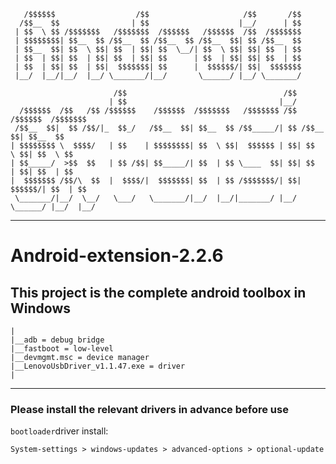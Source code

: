 
       /$$$$$$                  /$$                     /$$       /$$                    
      /$$__  $$                | $$                    |__/      | $$                    
     | $$  \ $$ /$$$$$$$   /$$$$$$$  /$$$$$$   /$$$$$$  /$$  /$$$$$$$                    
     | $$$$$$$$| $$__  $$ /$$__  $$ /$$__  $$ /$$__  $$| $$ /$$__  $$                    
     | $$__  $$| $$  \ $$| $$  | $$| $$  \__/| $$  \ $$| $$| $$  | $$                    
     | $$  | $$| $$  | $$| $$  | $$| $$      | $$  | $$| $$| $$  | $$                    
     | $$  | $$| $$  | $$|  $$$$$$$| $$      |  $$$$$$/| $$|  $$$$$$$                    
     |__/  |__/|__/  |__/ \_______/|__/       \______/ |__/ \_______/  

                           /$$                                   /$$                    
                          | $$                                  |__/                    
      /$$$$$$  /$$   /$$ /$$$$$$    /$$$$$$  /$$$$$$$   /$$$$$$$ /$$  /$$$$$$  /$$$$$$$ 
     /$$__  $$|  $$ /$$/|_  $$_/   /$$__  $$| $$__  $$ /$$_____/| $$ /$$__  $$| $$__  $$
    | $$$$$$$$ \  $$$$/   | $$    | $$$$$$$$| $$  \ $$|  $$$$$$ | $$| $$  \ $$| $$  \ $$
    | $$_____/  >$$  $$   | $$ /$$| $$_____/| $$  | $$ \____  $$| $$| $$  | $$| $$  | $$
    |  $$$$$$$ /$$/\  $$  |  $$$$/|  $$$$$$$| $$  | $$ /$$$$$$$/| $$|  $$$$$$/| $$  | $$
     \_______/|__/  \__/   \___/   \_______/|__/  |__/|_______/ |__/ \______/ |__/  |__/

----------------------------
# Android-extension-2.2.6
## This project is the complete android toolbox in Windows
    |
    |__adb = debug bridge
    |__fastboot = low-level
    |__devmgmt.msc = device manager
    |__LenovoUsbDriver_v1.1.47.exe = driver
    |

----------------------------

### Please install the relevant drivers in advance before use

`bootloader`driver install:

    System-settings > windows-updates > advanced-options > optional-update 
